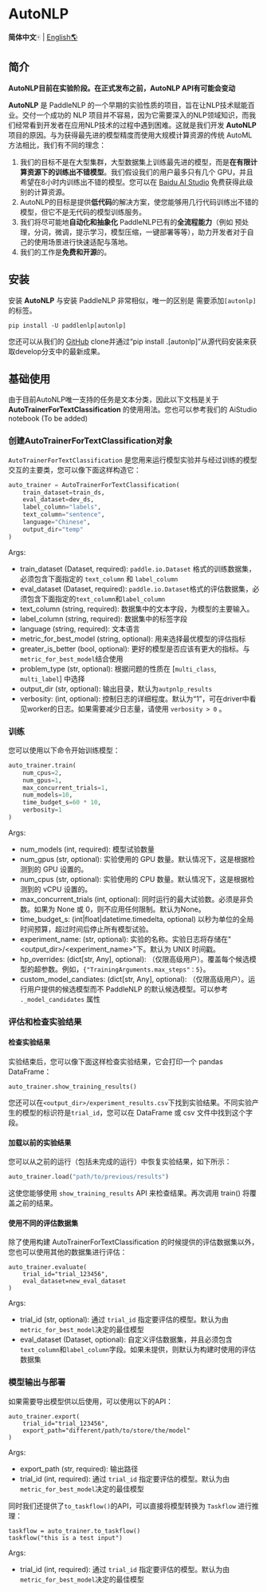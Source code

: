# AutoNLP

**简体中文**🀄 | [English🌎](./README_en.md)

## 简介

**AutoNLP目前在实验阶段。在正式发布之前，AutoNLP API有可能会变动**

**AutoNLP** 是 PaddleNLP 的一个早期的实验性质的项目，旨在让NLP技术赋能百业。交付一个成功的 NLP 项目并不容易，因为它需要深入的NLP领域知识，而我们经常看到开发者在应用NLP技术的过程中遇到困难。这就是我们开发 **AutoNLP** 项目的原因。与为获得最先进的模型精度而使用大规模计算资源的传统 AutoML 方法相比，我们有不同的理念：

1. 我们的目标不是在大型集群，大型数据集上训练最先进的模型，而是**在有限计算资源下的训练出不错模型**。我们假设我们的用户最多只有几个 GPU，并且希望在8小时内训练出不错的模型。您可以在 [Baidu AI Studio](https://aistudio.baidu.com/aistudio) 免费获得此级别的计算资源。
2. AutoNLP的目标是提供**低代码**的解决方案，使您能够用几行代码训练出不错的模型，但它不是无代码的模型训练服务。
3. 我们将尽可能地**自动化和抽象化** PaddleNLP已有的**全流程能力**（例如 预处理，分词，微调，提示学习，模型压缩，一键部署等等），助力开发者对于自己的使用场景进行快速适配与落地。
4. 我们的工作是**免费和开源**的。

## 安装

安装 **AutoNLP** 与安装 PaddleNLP 非常相似，唯一的区别是 需要添加`[autonlp]`的标签。

```
pip install -U paddlenlp[autonlp]
```

您还可以从我们的 [GitHub](https://github.com/PaddlePaddle/PaddleNLP) clone并通过“pip install .[autonlp]”从源代码安装来获取develop分支中的最新成果。

## 基础使用

由于目前AutoNLP唯一支持的任务是文本分类，因此以下文档是关于 **AutoTrainerForTextClassification** 的使用用法。您也可以参考我们的 AiStudio notebook (To be added)

### 创建AutoTrainerForTextClassification对象

`AutoTrainerForTextClassification` 是您用来运行模型实验并与经过训练的模型交互的主要类，您可以像下面这样构造它：

```python
auto_trainer = AutoTrainerForTextClassification(
    train_dataset=train_ds,
    eval_dataset=dev_ds,
    label_column="labels",
    text_column="sentence",
    language="Chinese",
    output_dir="temp"
)
```

Args:

- train_dataset (Dataset, required): `paddle.io.Dataset` 格式的训练数据集，必须包含下面指定的 `text_column` 和 `label_column`
- eval_dataset (Dataset, required): `paddle.io.Dataset`格式的评估数据集，必须包含下面指定的`text_column`和`label_column`
- text_column (string, required): 数据集中的文本字段，为模型的主要输入。
- label_column (string, required): 数据集中的标签字段
- language (string, required): 文本语言
- metric_for_best_model (string, optional): 用来选择最优模型的评估指标
- greater_is_better (bool, optional): 更好的模型是否应该有更大的指标。与`metric_for_best_model`结合使用
- problem_type (str, optional): 根据问题的性质在 [`multi_class`, `multi_label`] 中选择
- output_dir (str, optional): 输出目录，默认为`autpnlp_results`
- verbosity: (int, optional): 控制日志的详细程度。默认为“1”，可在driver中看见worker的日志。如果需要减少日志量，请使用 `verbosity > 0` 。

### 训练

您可以使用以下命令开始训练模型：

```python
auto_trainer.train(
    num_cpus=2,
    num_gpus=1,
    max_concurrent_trials=1,
    num_models=10,
    time_budget_s=60 * 10,
    verbosity=1
)
```
Args:

- num_models (int, required): 模型试验数量
- num_gpus (str, optional): 实验使用的 GPU 数量。默认情况下，这是根据检测到的 GPU 设置的。
- num_cpus (str, optional): 实验使用的 CPU 数量。默认情况下，这是根据检测到的 vCPU 设置的。
- max_concurrent_trials (int, optional): 同时运行的最大试验数。必须是非负数。如果为 None 或 0，则不应用任何限制。默认为None。
- time_budget_s: (int|float|datetime.timedelta, optional) 以秒为单位的全局时间预算，超过时间后停止所有模型试验。
- experiment_name: (str, optional): 实验的名称。实验日志将存储在"<output_dir>/<experiment_name>"下。默认为 UNIX 时间戳。
- hp_overrides: (dict[str, Any], optional): （仅限高级用户）。覆盖每个候选模型的超参数。例如，`{"TrainingArguments.max_steps"：5}`。
- custom_model_candiates: (dict[str, Any], optional): （仅限高级用户）。运行用户提供的候选模型而不 PaddleNLP 的默认候选模型。可以参考 `._model_candidates` 属性


### 评估和检查实验结果

#### 检查实验结果

实验结束后，您可以像下面这样检查实验结果，它会打印一个 pandas DataFrame：

```
auto_trainer.show_training_results()
```

您还可以在`<output_dir>/experiment_results.csv`下找到实验结果。不同实验产生的模型的标识符是`trial_id`，您可以在 DataFrame 或 csv 文件中找到这个字段。

#### 加载以前的实验结果

您可以从之前的运行（包括未完成的运行）中恢复实验结果，如下所示：

```python
auto_trainer.load("path/to/previous/results")
```

这使您能够使用 `show_training_results` API 来检查结果。再次调用 train() 将覆盖之前的结果。

#### 使用不同的评估数据集

除了使用构建 AutoTrainerForTextClassification 的时候提供的评估数据集以外，您也可以使用其他的数据集进行评估：

```
auto_trainer.evaluate(
    trial_id="trial_123456",
    eval_dataset=new_eval_dataset
)
```

Args:
- trial_id (str, optional): 通过 `trial_id` 指定要评估的模型。默认为由`metric_for_best_model`决定的最佳模型
- eval_dataset (Dataset, optional): 自定义评估数据集，并且必须包含`text_column`和`label_column`字段。如果未提供，则默认为构建时使用的评估数据集



### 模型输出与部署

如果需要导出模型供以后使用，可以使用以下的API：

```
auto_trainer.export(
    trial_id="trial_123456",
    export_path="different/path/to/store/the/model"
)
```

Args:
- export_path (str, required): 输出路径
- trial_id (int, required): 通过 `trial_id` 指定要评估的模型。默认为由`metric_for_best_model`决定的最佳模型

同时我们还提供了`to_taskflow()`的API，可以直接将模型转换为 `Taskflow` 进行推理：

```
taskflow = auto_trainer.to_taskflow()
taskflow("this is a test input")
```

Args:
- trial_id (int, required): 通过 `trial_id` 指定要评估的模型。默认为由`metric_for_best_model`决定的最佳模型
